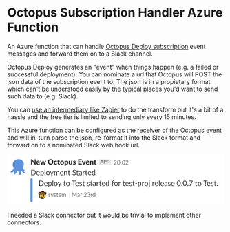 # Octopus Subscription Handler Azure Function
An Azure function that can handle [Octopus Deploy subscription](https://octopus.com/docs/administration/subscriptions) event messages and forward them on to a Slack channel.

Octopus Deploy generates an "event" when things happen (e.g. a failed or successful deployment). You can nominate a url that Octopus will POST the json data of the subscription event to. The json is in a propietary format which can't be understood easily by the typical places you'd want to send such data to (e.g. Slack). 

You can [use an intermediary like Zapier](https://octopus.com/blog/subscriptions) to do the transform but it's a bit of a hassle and the free tier is limited to sending only every 15 minutes. 

This Azure function can be configured as the receiver of the Octopus event and will in-turn parse the json, re-format it into the Slack format and forward on to a nominated Slack web hook url. 

![Slack Screenshot](https://github.com/pmcilreavy/OctopusSubscriptionHandlerAzureFunction/blob/master/slack_screenshot.png)

I needed a Slack connector but it would be trivial to implement other connectors.
